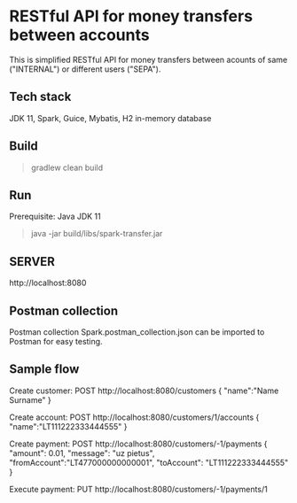 # RESTful API for money transfers between accounts

This is simplified RESTful API for money transfers
between acounts of same ("INTERNAL") or different users ("SEPA"). 

## Tech stack
JDK 11, Spark, Guice, Mybatis, H2 in-memory database


## Build
>gradlew clean build

## Run
Prerequisite: Java JDK 11

>java -jar build/libs/spark-transfer.jar

## SERVER
http://localhost:8080

## Postman collection
Postman collection Spark.postman_collection.json can 
be imported to Postman for easy testing.

## Sample flow

Create customer:
POST http://localhost:8080/customers
{
 "name":"Name Surname"
}

Create account:
POST http://localhost:8080/customers/1/accounts
{
 "name":"LT111222333444555"
}

Create payment:
POST http://localhost:8080/customers/-1/payments
{
"amount": 0.01,
"message": "uz pietus",
"fromAccount":"LT477000000000001",
"toAccount": "LT111222333444555"
}

Execute payment:
PUT http://localhost:8080/customers/-1/payments/1


